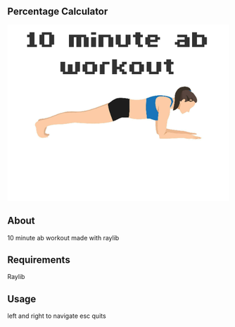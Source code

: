 ## Percentage Calculator  
![screenshot.png](https://raw.githubusercontent.com/aussie114/ab_workout/refs/heads/master/screenshots/cover_photo.png)  

## About  
10 minute ab workout made with raylib

## Requirements  
Raylib 

## Usage  
left and right to navigate
esc quits  
